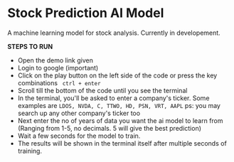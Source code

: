 
# Stock Prediction AI Model

A machine learning model for stock analysis. Currently in developement.

**STEPS TO RUN**

 - Open the demo link given
 - Login to google (important) 
 - Click on the play button on the left side of the code or press the key combinations ` ctrl + enter` 
 - Scroll till the bottom of the code until you see the terminal 
 - In the terminal, you'll be asked to enter a company's ticker. Some examples are ` LDOS, NVDA, C, TTWO, HD, PSN, VRT, AAPL `
 ps: you may search up any other company's ticker too
 - Next enter the no of years of data you want the ai model to learn from (Ranging from 1-5, no decimals. 5 will give the best prediction)
 - Wait a few seconds for the model to train.
 - The results will be shown in the terminal itself after multiple seconds of training.

 
